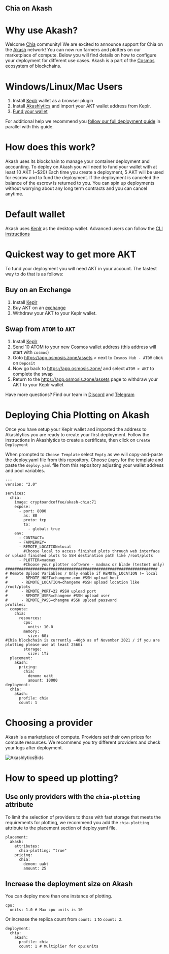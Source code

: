 ## Chia on Akash

# Why use Akash?

Welcome [Chia](https://www.chia.net/) community! We are excited to announce support for Chia on the [Akash](https://akash.network) network!  You can now run farmers and plotters on our marketplace of compute.  Below you will find details on how to configure your deployment for different use cases.  Akash is a part of the [Cosmos](https://cosmos.network/) ecosystem of blockchains.

# Windows/Linux/Mac Users

1. Install [Keplr](https://chrome.google.com/webstore/detail/keplr/dmkamcknogkgcdfhhbddcghachkejeap?hl=en) wallet as a browser plugin
2. Install [Akashlytics](https://akashlytics.com/deploy) and import your AKT wallet address from Keplr.
3. [Fund your wallet](#Quickest-way-to-get-more-AKT)

For additional help we recommend you [follow our full deployment guide](https://docs.akash.network/guides/deploy) in parallel with this guide.

# How does this work?
Akash uses its blockchain to manage your container deployment and accounting.  To deploy on Akash you will need to fund your wallet with at least 10 AKT (~$20)  Each time you create a deployment, 5 AKT will be used for escrow and to fund the deployment.  If the deployment is canceled the balance of the escrow is returned to you.  You can spin up deployments without worrying about any long term contracts and you can cancel anytime.

# Default wallet
Akash uses [Keplr](https://chrome.google.com/webstore/detail/keplr/dmkamcknogkgcdfhhbddcghachkejeap?hl=en) as the desktop wallet.  Advanced users can follow the [CLI instructions](https://docs.akash.network/guides/cli)

# Quickest way to get more AKT
To fund your deployment you will need AKT in your account.  The fastest way to do that is as follows:

## Buy on an Exchange
1. Install [Keplr](https://chrome.google.com/webstore/detail/keplr/dmkamcknogkgcdfhhbddcghachkejeap?hl=en)
2. Buy AKT on an [exchange](https://www.coingecko.com/en/coins/akash-network#markets)
3. Withdraw your AKT to your Keplr wallet.

## Swap from `ATOM` to `AKT`
1. Install [Keplr](https://chrome.google.com/webstore/detail/keplr/dmkamcknogkgcdfhhbddcghachkejeap?hl=en)
2. Send 10 ATOM to your new Cosmos wallet address (this address will start with `cosmos`)
3. Goto https://app.osmosis.zone/assets > next to `Cosmos Hub - ATOM` click on `Deposit`
4. Now go back to https://app.osmosis.zone/ and select `ATOM > AKT` to complete the swap
5. Return to the https://app.osmosis.zone/assets page to withdraw your AKT to your Keplr wallet

Have more questions? Find our team in [Discord](https://discord.com/invite/DxftX67) and [Telegram](https://t.me/AkashNW)

# Deploying Chia Plotting on Akash

Once you have setup your Keplr wallet and imported the address to Akashlytics you are ready to create your first deployment.  Follow the instructions in Akashlytics to create a certificate, then click on `Create Deployment`

When prompted to `Choose Template` select `Empty` as we will copy-and-paste the deploy.yaml file from this repository.
Choose `Empty` for the template and paste the `deploy.yaml` file from this repository adjusting your wallet address and pool variables.
```
---
version: "2.0"

services:
  chia:
    image: cryptoandcoffee/akash-chia:71
    expose:
      - port: 8080
        as: 80
        proto: tcp
        to:
          - global: true
    env:
      - CONTRACT=
      - FARMERKEY=
      - REMOTE_LOCATION=local
        #Choose local to access finished plots through web interface or upload finished plots to SSH destination path like /root/plots
      - PLOTTER=madmax
        #Choose your plotter software - madmax or blade (testnet only)
###################################################################
# Remote Upload Variables / Only enable if REMOTE_LOCATION != local
#      - REMOTE_HOST=changeme.com #SSH upload host
#      - REMOTE_LOCATION=changeme #SSH upload location like /root/plots
#      - REMOTE_PORT=22 #SSH upload port
#      - REMOTE_USER=changeme #SSH upload user
#      - REMOTE_PASS=changme #SSH upload password
profiles:
  compute:
    chia:
      resources:
        cpu:
          units: 10.0
        memory:
          size: 6Gi
#Chia blockchain is currently ~40gb as of November 2021 / if you are plotting please use at least 256Gi
        storage:
          size: 1Ti
  placement:
    akash:
      pricing:
        chia:
          denom: uakt
          amount: 10000
deployment:
  chia:
    akash:
      profile: chia
      count: 1
```

# Choosing a provider

Akash is a marketplace of compute.  Providers set their own prices for compute resources.  We recommend you try different providers and check your logs after deployment.

![AkashlyticsBids](https://user-images.githubusercontent.com/19512127/142057801-5091473e-a9c3-4994-9e13-f1b1b1658491.png)

# How to speed up plotting?

## Use only providers with the `chia-plotting` attribute

To limit the selection of providers to those with fast storage that meets the requirements for plotting, we recommend you add the `chia-plotting` attribute to the placement section of deploy.yaml file.

```
placement:
  akash:
    attributes:
      chia-plotting: "true"
    pricing:
      chia:
        denom: uakt
        amount: 25
```

## Increase the deployment size on Akash

You can deploy more than one instance of plotting.


```
cpu:
  units: 1.0 # Max cpu units is 10

```

Or increase the replica count from `count: 1` to `count: 2`.

```
deployment:
  chia:
    akash:
      profile: chia
      count: 1 # Multiplier for cpu:units
```
